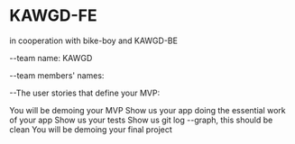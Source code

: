 # KAWGD-FE
in cooperation with bike-boy and KAWGD-BE

--team name: 
KAWGD

--team members' names:


--The user stories that define your MVP:




You will be demoing your MVP
Show us your app doing the essential work of your app
Show us your tests
Show us git log --graph, this should be clean
You will be demoing your final project